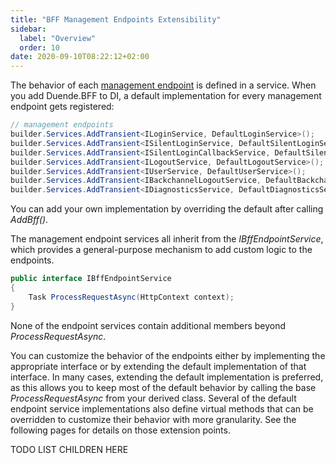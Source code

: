 ```yaml
---
title: "BFF Management Endpoints Extensibility"
sidebar:
  label: "Overview"
  order: 10
date: 2020-09-10T08:22:12+02:00
---
```


The behavior of each [management endpoint](/bff/v3/fundamentals/session/management) is defined in a service. When you add Duende.BFF to DI, a default implementation for every management endpoint gets registered:

```csharp
// management endpoints
builder.Services.AddTransient<ILoginService, DefaultLoginService>();
builder.Services.AddTransient<ISilentLoginService, DefaultSilentLoginService>();
builder.Services.AddTransient<ISilentLoginCallbackService, DefaultSilentLoginCallbackService>();
builder.Services.AddTransient<ILogoutService, DefaultLogoutService>();
builder.Services.AddTransient<IUserService, DefaultUserService>();
builder.Services.AddTransient<IBackchannelLogoutService, DefaultBackchannelLogoutService>();
builder.Services.AddTransient<IDiagnosticsService, DefaultDiagnosticsService>();
```

You can add your own implementation by overriding the default after calling *AddBff()*.

The management endpoint services all inherit from the *IBffEndpointService*, which provides a general-purpose mechanism to add custom logic to the endpoints. 

```cs
public interface IBffEndpointService
{
    Task ProcessRequestAsync(HttpContext context);
}
```

None of the endpoint services contain additional members beyond *ProcessRequestAsync*.

You can customize the behavior of the endpoints either by implementing the appropriate interface or by extending the default implementation of that interface. In many cases, extending the default implementation is preferred, as this allows you to keep most of the default behavior by calling the base *ProcessRequestAsync* from your derived class. Several of the default endpoint service implementations also define virtual methods that can be overridden to customize their behavior with more granularity. See the following pages for details on those extension points.

TODO LIST CHILDREN HERE